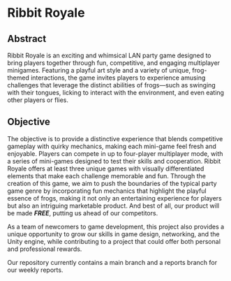 # Ribbit Royale
## Abstract
Ribbit Royale is an exciting and whimsical LAN party game designed to bring players together through fun, competitive, and engaging multiplayer minigames.
Featuring a playful art style and a variety of unique, frog-themed interactions, the game invites players to experience amusing challenges that leverage the distinct abilities of frogs—such as swinging with their tongues, licking to interact with the environment, and even eating other players or flies.

## Objective
The objective is to provide a distinctive experience that blends competitive gameplay with quirky mechanics, making each mini-game feel fresh and enjoyable. Players can compete in up to four-player multiplayer mode, with a series of mini-games designed to test their skills and cooperation. Ribbit Royale offers at least three unique games with visually differentiated elements that make each challenge memorable and fun. Through the creation of this game, we aim to push the boundaries of the typical party game genre by incorporating fun mechanics that highlight the playful essence of frogs, making it not only an entertaining experience for players but also an intriguing marketable product. And best of all, our product will be made ***FREE***, putting us ahead of our competitors. 

As a team of newcomers to game development, this project also provides a unique opportunity to grow our skills in game design, networking, and the Unity engine, while contributing to a project that could offer both personal and professional rewards.

Our repository currently contains a main branch and a reports branch for our weekly reports.
